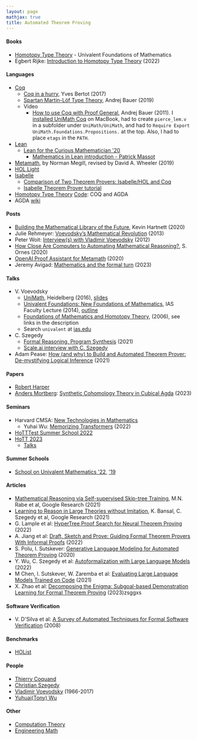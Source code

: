 ```yaml
---
layout: page
mathjax: true
title: Automated Theorem Proving
---
```

#### Books
* [Homotopy Type Theory](https://hott.github.io/book/nightly/hott-online-1274-gd98a32f.pdf) - Univalent Foundations of Mathematics
* Egbert Rijke: [Introduction to Homotopy Type Theory](https://raw.githubusercontent.com/martinescardo/HoTTEST-Summer-School/main/HoTT/hott-intro.pdf) (2022)

#### Languages
* [Coq](https://coq.inria.fr/)
  * [Coq in a hurry](https://cel.archives-ouvertes.fr/inria-00001173v6/document), Yves Bertot (2017)
  * [Spartan Martin-Löf Type Theory](https://unimath.github.io/Schools/2019-04-Birmingham/Part1_Spartan_Type_Theory/Spartan-Type-Theory.pdf), Andrej Bauer (2019)
  * Video
    * [How to use Coq with Proof General](https://www.youtube.com/watch?v=l6zqLJQCnzo), Andrej Bauer (2011). I [installed UniMath Coq](https://unimath.github.io/Schools/installation.html) on MacBook, had to create `pierce_lem.v` in a subfolder under `UniMath/UniMath`, and had to `Require Export UniMath.Foundations.Propositions.` at the top. Also, I had to place `etags` in the `PATH`.
* [Lean](https://en.wikipedia.org/wiki/Lean_(proof_assistant))
  * [Lean for the Curious Mathematician '20](https://www.youtube.com/watch?v=8mVOIGW5US4&list=PLlF-CfQhukNlxexiNJErGJd2dte_J1t1N&index=1)
    * [Mathematics in Lean introduction - Patrick Massot](https://www.youtube.com/watch?v=lw8EfTmWzRU&list=PLlF-CfQhukNlxexiNJErGJd2dte_J1t1N&index=4)
* [Metamath](http://us.metamath.org/downloads/metamath.pdf), by Norman Megill, revised by David A. Wheeler (2019)
* [HOL Light](https://www.cl.cam.ac.uk/~jrh13/hol-light/)
* [Isabelle](https://isabelle.in.tum.de/)
  * [Comparison of Two Theorem Provers: Isabelle/HOL and Coq](https://arxiv.org/pdf/1808.09701.pdf)
  * [Isabelle Theorem Prover tutorial](https://www.youtube.com/watch?v=1nEpUoVopT0)
* [Homotopy Type Theory](https://homotopytypetheory.org) [Code](https://homotopytypetheory.org/coq/): COQ and AGDA
* AGDA [wiki](https://en.wikipedia.org/wiki/Agda_(programming_language))

#### Posts
* [Building the Mathematical Library of the Future](https://www.quantamagazine.org/building-the-mathematical-library-of-the-future-20201001/), Kevin Hartnett (2020)
* Julie Rehmeyer: [Voevodsky’s Mathematical Revolution](https://blogs.scientificamerican.com/guest-blog/voevodskye28099s-mathematical-revolution/) (2013)
* Peter Woit: [Interview(s) with Vladimir Voevodsky](http://www.math.columbia.edu/~woit/wordpress/?p=4975) (2012)
* [How Close Are Computers to Automating Mathematical Reasoning?](https://www.quantamagazine.org/how-close-are-computers-to-automating-mathematical-reasoning-20200827/), S. Ornes (2020)
* [OpenAI Proof Assistant for Metamath](https://groups.google.com/g/metamath/c/D09W2QVR-_I/m/g_rsqGj0AAAJ) (2020)
* Jeremy Avigad: [Mathematics and the formal turn](https://www.andrew.cmu.edu/user/avigad/Papers/formal_turn.pdf) (2023)

#### Talks
* V. Voevodsky
  * [UniMath](https://www.youtube.com/watch?v=gOBqROtRoPA), Heidelberg (2016), [slides](https://www.math.ias.edu/vladimir/sites/math.ias.edu.vladimir/files/2016_09_22_HLF_Heidelberg.pdf)
  * [Univalent Foundations: New Foundations of Mathematics](https://www.youtube.com/watch?v=E9RiR9AcXeE), IAS Faculty Lecture (2014), [outline](https://www.ias.edu/ideas/2014/voevodsky-origins)
  * [Foundations of Mathematics and Homotopy Theory](https://www.youtube.com/watch?v=kkKTW-Q0qkc), (2006), see links in the description
  * Search `univalent` at [ias.edu](https://www.ias.edu/search?search=univalent)
* C. Szegedy
  * [Formal Reasoning, Program Synthesis](https://www.youtube.com/watch?v=ehNGGYFO6ms) (2021)
  * [Scale.ai interview with C. Szegedy](https://www.youtube.com/watch?v=p_UXra-_ORQ)
* Adam Pease: [How (and why) to Build and Automated Theorem Prover: De-mystifying Logical Inference](https://www.youtube.com/watch?v=J3Pm43O48Uo) (2021)

#### Papers
* [Robert Harper](http://www.cs.cmu.edu/~rwh/)
* [Anders Mortberg](https://staff.math.su.se/anders.mortberg/): [Synthetic Cohomology Theory in Cubical Agda](https://staff.math.su.se/anders.mortberg/papers/zcohomology.pdf) (2023)

#### Seminars
* Harvard CMSA: [New Technologies in Mathematics](https://www.youtube.com/watch?v=5AoOpFFjW28)
  * Yuhai Wu: [Memorizing Transformers](https://www.youtube.com/watch?v=5AoOpFFjW28) (2022)
* [HoTTTest Summer School 2022](https://www.youtube.com/playlist?list=PLtIZ5qxwSNnzpNqfXzJjlHI9yCAzRzKtx)
* [HoTT 2023](https://homotopytypetheory.org/2023/01/25/hott-2023/)
  * [Talks](https://hott.github.io/HoTT-2023/programme/)

#### Summer Schools
* [School on Univalent Mathematics '22](https://unimath.github.io/cortona2022/), ['19](https://unimath.github.io/Schools/)

#### Articles
* [Mathematical Reasoning via Self-supervised Skip-tree Training](https://arxiv.org/pdf/2006.04757.pdf), M.N. Rabe et al, Google Research (2021)
* [Learning to Reason in Large Theories without Imitation](https://arxiv.org/pdf/1905.10501.pdf), K. Bansal, C. Szegedy et al, Google Research (2021)
* G. Lample et al: [HyperTree Proof Search for Neural Theorem Proving](https://arxiv.org/pdf/2205.11491.pdf) (2022)
* A. Jiang et al: [Draft, Sketch and Prove: Guiding Formal Theorem Provers With Informal Proofs](https://arxiv.org/pdf/2210.12283.pdf) (2022)
* S. Polu, I. Sutskever: [Generative Language Modeling for Automated Theorem Proving](https://arxiv.org/pdf/2009.03393.pdf) (2020)
* Y. Wu, C. Szegedy et al: [Autoformalization with Large Language Models](https://arxiv.org/pdf/2205.12615.pdf) (2022)
* M Chen, I. Sutskever, W. Zaremba et al: [Evaluating Large Language Models Trained on Code](https://arxiv.org/pdf/2107.03374.pdf) (2021)
* X. Zhao et al: [Decomposing the Enigma: Subgoal-based Demonstration Learning for Formal Theorem Proving](https://arxiv.org/pdf/2305.16366.pdf) (2023)zsggxs

#### Software Verification
* V. D'Silva et al: [A Survey of Automated Techniques for Formal Software Verification](https://cse.usf.edu/~haozheng/lib/verification/general/survey-sw-fv.pdf) (2008)

#### Benchmarks
* [HOList](https://sites.google.com/view/holist/home)

#### People
* [Thierry Coquand](http://www.cse.chalmers.se/~coquand/)
* [Christian Szegedy](https://research.google/people/ChristianSzegedy/)
* [Vladimir Voevodsky](https://www.math.ias.edu/vladimir/home) (1966-2017)
* [Yuhuai(Tony) Wu](http://www.cs.toronto.edu/~ywu/)


#### Other
* [Computation Theory](/computation_theory)
* [Engineering Math](/math/engineering_math)

